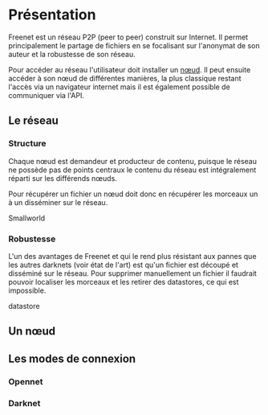 # Présentation

Freenet est un réseau P2P (peer to peer) construit sur Internet. Il permet principalement le partage de fichiers en se focalisant sur l'anonymat de son auteur et la robustesse de son réseau.

Pour accéder au réseau l'utilisateur doit installer un [nœud](https://freenetproject.org/download.html). Il peut ensuite accéder à son nœud de différentes manières, la plus classique restant l'accès via un navigateur internet mais il est également possible de communiquer via l'API.

## Le réseau

### Structure

Chaque nœud est demandeur et producteur de contenu, puisque le réseau ne possède pas de points centraux le contenu du réseau est intégralement réparti sur les différends nœuds.

Pour récupérer un fichier un nœud doit donc en récupérer les morceaux un à un disséminer sur le réseau.

Smallworld

### Robustesse

L'un des avantages de Freenet et qui le rend plus résistant aux pannes que les autres darknets (voir état de l'art) est qu'un fichier est découpé et disséminé sur le réseau. Pour supprimer manuellement un fichier il faudrait pouvoir localiser les morceaux et les retirer des datastores, ce qui est impossible.

datastore

## Un nœud

## Les modes de connexion

### Opennet

### Darknet